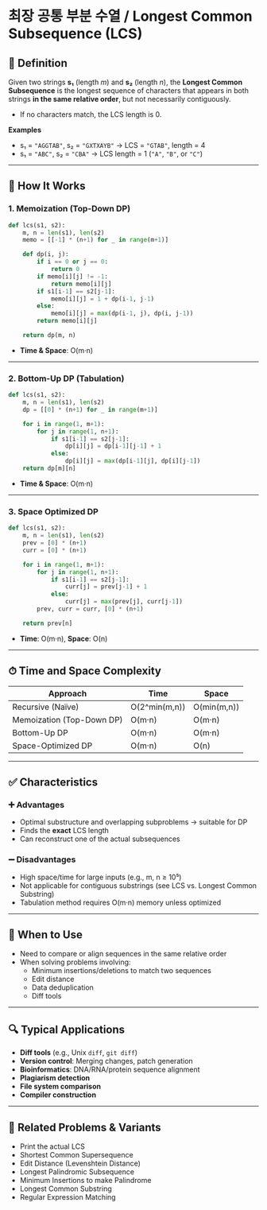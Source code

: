 # 최장 공통 부분 수열 / Longest Common Subsequence (LCS)

## 📌 Definition  
Given two strings **s₁** (length _m_) and **s₂** (length _n_), the **Longest Common Subsequence** is the longest sequence of characters that appears in both strings **in the same relative order**, but not necessarily contiguously.  
- If no characters match, the LCS length is 0.  

**Examples**  
- s₁ = `"AGGTAB"`, s₂ = `"GXTXAYB"` → LCS = `"GTAB"`, length = 4  
- s₁ = `"ABC"`,   s₂ = `"CBA"`     → LCS length = 1 (`"A"`, `"B"`, or `"C"`)

---

## 🧠 How It Works  

### 1. Memoization (Top-Down DP)  
```python
def lcs(s1, s2):
    m, n = len(s1), len(s2)
    memo = [[-1] * (n+1) for _ in range(m+1)]

    def dp(i, j):
        if i == 0 or j == 0:
            return 0
        if memo[i][j] != -1:
            return memo[i][j]
        if s1[i-1] == s2[j-1]:
            memo[i][j] = 1 + dp(i-1, j-1)
        else:
            memo[i][j] = max(dp(i-1, j), dp(i, j-1))
        return memo[i][j]

    return dp(m, n)
```
- **Time & Space**: O(m·n)

---

### 2. Bottom-Up DP (Tabulation)  
```python
def lcs(s1, s2):
    m, n = len(s1), len(s2)
    dp = [[0] * (n+1) for _ in range(m+1)]

    for i in range(1, m+1):
        for j in range(1, n+1):
            if s1[i-1] == s2[j-1]:
                dp[i][j] = dp[i-1][j-1] + 1
            else:
                dp[i][j] = max(dp[i-1][j], dp[i][j-1])
    return dp[m][n]
```
- **Time & Space**: O(m·n)

---

### 3. Space Optimized DP  
```python
def lcs(s1, s2):
    m, n = len(s1), len(s2)
    prev = [0] * (n+1)
    curr = [0] * (n+1)

    for i in range(1, m+1):
        for j in range(1, n+1):
            if s1[i-1] == s2[j-1]:
                curr[j] = prev[j-1] + 1
            else:
                curr[j] = max(prev[j], curr[j-1])
        prev, curr = curr, [0] * (n+1)

    return prev[n]
```
- **Time**: O(m·n), **Space**: O(n)

---

## ⏱ Time and Space Complexity

| Approach                  | Time          | Space           |
|---------------------------|---------------|------------------|
| Recursive (Naïve)         | O(2^min(m,n)) | O(min(m,n))      |
| Memoization (Top-Down DP) | O(m·n)        | O(m·n)           |
| Bottom-Up DP              | O(m·n)        | O(m·n)           |
| Space-Optimized DP        | O(m·n)        | O(n)             |

---

## ✅ Characteristics  

### ➕ Advantages  
- Optimal substructure and overlapping subproblems → suitable for DP  
- Finds the **exact** LCS length  
- Can reconstruct one of the actual subsequences  

### ➖ Disadvantages  
- High space/time for large inputs (e.g., m, n ≥ 10⁵)  
- Not applicable for contiguous substrings (see LCS vs. Longest Common Substring)  
- Tabulation method requires O(m·n) memory unless optimized

---

## 🧭 When to Use  
- Need to compare or align sequences in the same relative order  
- When solving problems involving:
  - Minimum insertions/deletions to match two sequences  
  - Edit distance  
  - Data deduplication  
  - Diff tools

---

## 🔍 Typical Applications  
- **Diff tools** (e.g., Unix `diff`, `git diff`)  
- **Version control**: Merging changes, patch generation  
- **Bioinformatics**: DNA/RNA/protein sequence alignment  
- **Plagiarism detection**  
- **File system comparison**  
- **Compiler construction**

---

## 🔗 Related Problems & Variants  
- Print the actual LCS  
- Shortest Common Supersequence  
- Edit Distance (Levenshtein Distance)  
- Longest Palindromic Subsequence  
- Minimum Insertions to make Palindrome  
- Longest Common Substring  
- Regular Expression Matching  